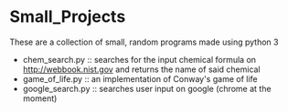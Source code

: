 # Small_Projects
These are a collection of small, random programs made using python 3

* chem_search.py :: searches for the input chemical formula on http://webbook.nist.gov and returns the name of said chemical
* game_of_life.py :: an implementation of Conway's game of life
* google_search.py :: searches user input on google (chrome at the moment)
